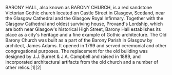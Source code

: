 BARONY HALL, also known as BARONY CHURCH, is a red sandstone Victorian Gothic church located on Castle Street in Glasgow, Scotland, near the Glasgow Cathedral and the Glasgow Royal Infirmary. Together with the Glasgow Cathedral and oldest surviving house, Provand's Lordship, which are both near Glasgow's historical High Street, Barony Hall establishes its place as a city's heritage and a fine example of Gothic architecture. The Old Barony Church was built as a part of the Barony Parish in Glasgow by architect, James Adams. It opened in 1799 and served ceremonial and other congregational purposes. The replacement for the old building was designed by J.J. Burnet & J.A. Campbell and raised in 1889, and incorporated architectural artifacts from the old church and a number of other relics.[1][2]
